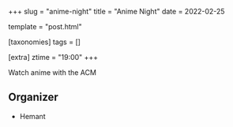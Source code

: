 +++
slug = "anime-night"
title = "Anime Night"
date = 2022-02-25

template = "post.html"

[taxonomies]
tags = []

[extra]
ztime = "19:00"
+++

Watch anime with the ACM

<!-- more -->

## Organizer
* Hemant

